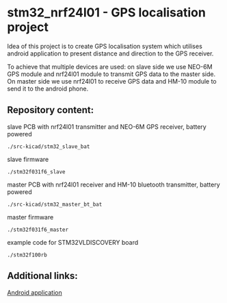 # stm32_nrf24l01 - GPS localisation project

Idea of this project is to create GPS localisation system which utilises android
application to present distance and direction to the GPS receiver.

To achieve that multiple devices are used: on slave side we use NEO-6M GPS
module and nrf24l01 module to transmit GPS data to the master side.
On master side we use nrf24l01 to receive GPS data and HM-10 module to send it
to the android phone.

## Repository content:

slave PCB with nrf24l01 transmitter and NEO-6M GPS receiver, battery powered

    ./src-kicad/stm32_slave_bat

slave firmware

    ./stm32f031f6_slave

master PCB with nrf24l01 receiver and HM-10 bluetooth transmitter, battery powered

    ./src-kicad/stm32_master_bt_bat

master firmware

    ./stm32f031f6_master

example code for STM32VLDISCOVERY board

    ./stm32f100rb

## Additional links:
[Android application](https://github.com/stsrc/whereIsCat)
